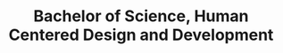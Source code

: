 ---
title: Bachelor of Science, Human Centered Design and Development
organization: Penn State University
location: University Park, PA
start: 2019-08-27
---